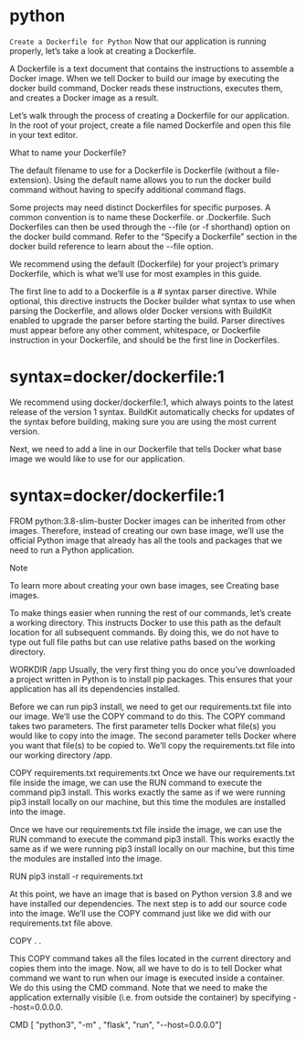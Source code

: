 # python

``Create a Dockerfile for Python``
Now that our application is running properly, let’s take a look at creating a Dockerfile.

A Dockerfile is a text document that contains the instructions to assemble a Docker image. When we tell Docker to build our image by executing the docker build command, Docker reads these instructions, executes them, and creates a Docker image as a result.

Let’s walk through the process of creating a Dockerfile for our application. In the root of your project, create a file named Dockerfile and open this file in your text editor.

What to name your Dockerfile?

The default filename to use for a Dockerfile is Dockerfile (without a file- extension). Using the default name allows you to run the docker build command without having to specify additional command flags.

Some projects may need distinct Dockerfiles for specific purposes. A common convention is to name these Dockerfile.<something> or <something>.Dockerfile. Such Dockerfiles can then be used through the --file (or -f shorthand) option on the docker build command. Refer to the “Specify a Dockerfile” section in the docker build reference to learn about the --file option.

We recommend using the default (Dockerfile) for your project’s primary Dockerfile, which is what we’ll use for most examples in this guide.

The first line to add to a Dockerfile is a # syntax parser directive. While optional, this directive instructs the Docker builder what syntax to use when parsing the Dockerfile, and allows older Docker versions with BuildKit enabled to upgrade the parser before starting the build. Parser directives must appear before any other comment, whitespace, or Dockerfile instruction in your Dockerfile, and should be the first line in Dockerfiles.

# syntax=docker/dockerfile:1
We recommend using docker/dockerfile:1, which always points to the latest release of the version 1 syntax. BuildKit automatically checks for updates of the syntax before building, making sure you are using the most current version.

Next, we need to add a line in our Dockerfile that tells Docker what base image we would like to use for our application.

# syntax=docker/dockerfile:1

FROM python:3.8-slim-buster
Docker images can be inherited from other images. Therefore, instead of creating our own base image, we’ll use the official Python image that already has all the tools and packages that we need to run a Python application.

Note

To learn more about creating your own base images, see Creating base images.

To make things easier when running the rest of our commands, let’s create a working directory. This instructs Docker to use this path as the default location for all subsequent commands. By doing this, we do not have to type out full file paths but can use relative paths based on the working directory.

WORKDIR /app
Usually, the very first thing you do once you’ve downloaded a project written in Python is to install pip packages. This ensures that your application has all its dependencies installed.

Before we can run pip3 install, we need to get our requirements.txt file into our image. We’ll use the COPY command to do this. The COPY command takes two parameters. The first parameter tells Docker what file(s) you would like to copy into the image. The second parameter tells Docker where you want that file(s) to be copied to. We’ll copy the requirements.txt file into our working directory /app.

COPY requirements.txt requirements.txt
Once we have our requirements.txt file inside the image, we can use the RUN command to execute the command pip3 install. This works exactly the same as if we were running pip3 install locally on our machine, but this time the modules are installed into the image.


  
 Once we have our requirements.txt file inside the image, we can use the RUN command to execute the command pip3 install. This works exactly the same as if we were running pip3 install locally on our machine, but this time the modules are installed into the image.

RUN pip3 install -r requirements.txt
  
At this point, we have an image that is based on Python version 3.8 and we have installed our dependencies. The next step is to add our source code into the image. We’ll use the COPY command just like we did with our requirements.txt file above.

COPY . .
  
This COPY command takes all the files located in the current directory and copies them into the image. Now, all we have to do is to tell Docker what command we want to run when our image is executed inside a container. We do this using the CMD command. Note that we need to make the application externally visible (i.e. from outside the container) by specifying --host=0.0.0.0.

CMD [ "python3", "-m" , "flask", "run", "--host=0.0.0.0"]
